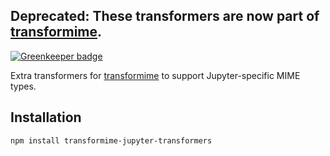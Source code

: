 ## Deprecated: These transformers are now part of [transformime](https://github.com/nteract/transformime).

[![Greenkeeper badge](https://badges.greenkeeper.io/nteract/transformime-jupyter-transformers.svg)](https://greenkeeper.io/)

Extra transformers for [transformime](https://github.com/nteract/transformime) to support Jupyter-specific MIME types.

## Installation

```
npm install transformime-jupyter-transformers
```

